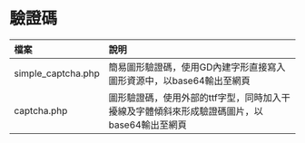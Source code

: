 # 驗證碼

|檔案|說明|
|:----|:---|
|simple_captcha.php| 簡易圖形驗證碼，使用GD內建字形直接寫入圖形資源中，以base64輸出至網頁|
|captcha.php|圖形驗證碼，使用外部的ttf字型，同時加入干擾線及字體傾斜來形成驗證碼圖片，以base64輸出至網頁|